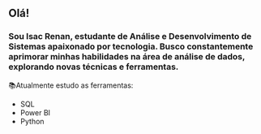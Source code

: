 ## Olá! 

### Sou Isac Renan, estudante de Análise e Desenvolvimento de Sistemas apaixonado por tecnologia. Busco constantemente aprimorar minhas habilidades na área de análise de dados, explorando novas técnicas e ferramentas.

📚Atualmente estudo as ferramentas:
- SQL
- Power BI
- Python
  

